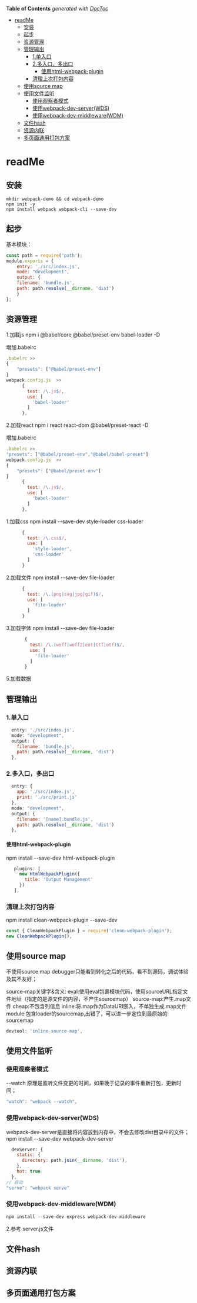 <!-- START doctoc generated TOC please keep comment here to allow auto update -->
<!-- DON'T EDIT THIS SECTION, INSTEAD RE-RUN doctoc TO UPDATE -->
**Table of Contents**  *generated with [DocToc](https://github.com/thlorenz/doctoc)*

- [readMe](#readme)
  - [安装](#安装)
  - [起步](#起步)
  - [资源管理](#资源管理)
  - [管理输出](#管理输出)
    - [1.单入口](#1单入口)
    - [2.多入口，多出口](#2多入口多出口)
      - [使用html-webpack-plugin](#使用html-webpack-plugin)
    - [清理上次打包内容](#清理上次打包内容)
  - [使用source map](#使用source-map)
  - [使用文件监听](#使用文件监听)
    - [使用观察者模式](#使用观察者模式)
    - [使用webpack-dev-server(WDS)](#使用webpack-dev-serverwds)
    - [使用webpack-dev-middleware(WDM)](#使用webpack-dev-middlewarewdm)
  - [文件hash](#文件hash)
  - [资源内联](#资源内联)
  - [多页面通用打包方案](#多页面通用打包方案)

<!-- END doctoc generated TOC please keep comment here to allow auto update -->

# readMe

## 安装

    mkdir webpack-demo && cd webpack-demo
    npm init -y
    npm install webpack webpack-cli --save-dev

## 起步

基本模块：

```js
const path = require('path');
module.exports = {
    entry: './src/index.js',
    mode: "development",
    output: {
    filename: 'bundle.js',
    path: path.resolve(__dirname, 'dist')
    }
};
```

## 资源管理

1.加载js
npm i @babel/core @babel/preset-env babel-loader -D

增加.babelrc

```js
.babelrc >>
{
    "presets": ["@babel/preset-env"]
}
webpack.config.js  >>
      {
        test: /\.js$/,
        use: [
          'babel-loader'
        ]
      },
```

2.加载react
npm i react react-dom @babel/preset-react -D

增加.babelrc

```js
.babelrc >>
"presets": ["@babel/preset-env","@babel/babel-preset"]
webpack.config.js  >>
{
    "presets": ["@babel/preset-env"]
}
      {
        test: /\.js$/,
        use: [
          'babel-loader'
        ]
      },
```

1.加载css
    npm install --save-dev style-loader css-loader

```js
      {
        test: /\.css$/,
        use: [
          'style-loader',
          'css-loader'
        ]
      }
```

2.加载文件
    npm install --save-dev file-loader

```js
      {
        test: /\.(png|svg|jpg|gif)$/,
        use: [
          'file-loader'
        ]
      }
```

3.加载字体
    npm install --save-dev file-loader

```js
       {
         test: /\.(woff|woff2|eot|ttf|otf)$/,
         use: [
           'file-loader'
         ]
       }
```

5.加载数据

## 管理输出

### 1.单入口

```js
  entry: './src/index.js',
  mode: "development",
  output: {
    filename: 'bundle.js',
    path: path.resolve(__dirname, 'dist')
  },
```

### 2.多入口，多出口

```js
  entry: {
    app: './src/index.js',
    print: './src/print.js'
  },
  mode: "development",
  output: {
    filename: '[name].bundle.js',
    path: path.resolve(__dirname, 'dist')
  },
```

#### 使用html-webpack-plugin

npm install --save-dev html-webpack-plugin

```js
   plugins: [
     new HtmlWebpackPlugin({
       title: 'Output Management'
     })
   ],
```

### 清理上次打包内容

npm install clean-webpack-plugin --save-dev

```js
const { CleanWebpackPlugin } = require('clean-webpack-plugin');
new CleanWebpackPlugin(),
```

## 使用source map

不使用source map debugger只能看到转化之后的代码，看不到源码，调试体验及其不友好；

source-map关键字&含义:
  eval:使用eval包裹模块代码，使用sourceURL指定文件地址（指定的是源文件的内容，不产生sourcemap）
  source-map:产生.map文件
  cheap:不包含列信息
  inline:将.map作为DataURI嵌入，不单独生成.map文件
  module:包含loader的sourcemap,出错了，可以进一步定位到最原始的sourcemap

```js
devtool: 'inline-source-map',
```

## 使用文件监听

### 使用观察者模式

--watch 原理是监听文件变更的时间，如果晚于记录的事件重新打包，更新时间；

 ```js
"watch": "webpack --watch",
```

### 使用webpack-dev-server(WDS)

webpack-dev-server是直接将内容放到内存中，不会去修改dist目录中的文件；
npm install --save-dev webpack-dev-server

```js
  devServer: {
    static: {
      directory: path.join(__dirname, 'dist'),
    },
    hot: true
  },
// 启动
"serve": "webpack serve"
```

### 使用webpack-dev-middleware(WDM)

```js
npm install --save-dev express webpack-dev-middleware
```

2.参考 server.js文件

## 文件hash

## 资源内联

## 多页面通用打包方案
